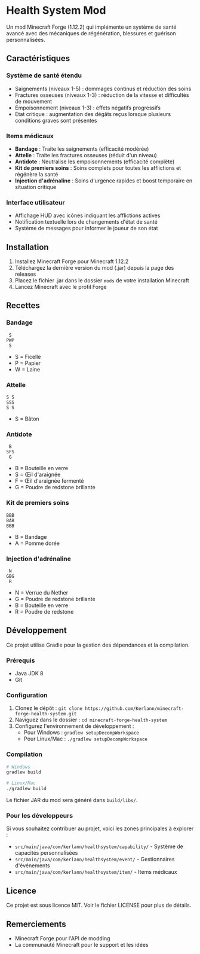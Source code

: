 # Health System Mod

Un mod Minecraft Forge (1.12.2) qui implémente un système de santé avancé avec des mécaniques de régénération, blessures et guérison personnalisées.

## Caractéristiques

### Système de santé étendu
- Saignements (niveaux 1-5) : dommages continus et réduction des soins
- Fractures osseuses (niveaux 1-3) : réduction de la vitesse et difficultés de mouvement
- Empoisonnement (niveaux 1-3) : effets négatifs progressifs
- État critique : augmentation des dégâts reçus lorsque plusieurs conditions graves sont présentes

### Items médicaux
- **Bandage** : Traite les saignements (efficacité modérée)
- **Attelle** : Traite les fractures osseuses (réduit d'un niveau)
- **Antidote** : Neutralise les empoisonnements (efficacité complète)
- **Kit de premiers soins** : Soins complets pour toutes les afflictions et régénère la santé
- **Injection d'adrénaline** : Soins d'urgence rapides et boost temporaire en situation critique

### Interface utilisateur
- Affichage HUD avec icônes indiquant les afflictions actives
- Notification textuelle lors de changements d'état de santé
- Système de messages pour informer le joueur de son état

## Installation

1. Installez Minecraft Forge pour Minecraft 1.12.2
2. Téléchargez la dernière version du mod (.jar) depuis la page des releases
3. Placez le fichier .jar dans le dossier `mods` de votre installation Minecraft
4. Lancez Minecraft avec le profil Forge

## Recettes

### Bandage
```
 S 
PWP
 S 
```
- S = Ficelle
- P = Papier
- W = Laine

### Attelle
```
S S
SSS
S S
```
- S = Bâton

### Antidote
```
 B 
SFS
 G 
```
- B = Bouteille en verre
- S = Œil d'araignée
- F = Œil d'araignée fermenté
- G = Poudre de redstone brillante

### Kit de premiers soins
```
BBB
BAB
BBB
```
- B = Bandage
- A = Pomme dorée

### Injection d'adrénaline
```
 N 
GBG
 R 
```
- N = Verrue du Nether
- G = Poudre de redstone brillante
- B = Bouteille en verre
- R = Poudre de redstone

## Développement

Ce projet utilise Gradle pour la gestion des dépendances et la compilation.

### Prérequis
- Java JDK 8
- Git

### Configuration
1. Clonez le dépôt : `git clone https://github.com/Kerlann/minecraft-forge-health-system.git`
2. Naviguez dans le dossier : `cd minecraft-forge-health-system`
3. Configurez l'environnement de développement :
   - Pour Windows : `gradlew setupDecompWorkspace`
   - Pour Linux/Mac : `./gradlew setupDecompWorkspace`

### Compilation
```bash
# Windows
gradlew build

# Linux/Mac
./gradlew build
```

Le fichier JAR du mod sera généré dans `build/libs/`.

### Pour les développeurs
Si vous souhaitez contribuer au projet, voici les zones principales à explorer :
- `src/main/java/com/kerlann/healthsystem/capability/` - Système de capacités personnalisées
- `src/main/java/com/kerlann/healthsystem/event/` - Gestionnaires d'événements
- `src/main/java/com/kerlann/healthsystem/item/` - Items médicaux

## Licence

Ce projet est sous licence MIT. Voir le fichier LICENSE pour plus de détails.

## Remerciements

- Minecraft Forge pour l'API de modding
- La communauté Minecraft pour le support et les idées
